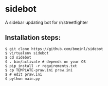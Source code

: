 # sidebot
A sidebar updating bot for /r/streetfighter

## Installation steps:
    $ git clone https://github.com/bmeinl/sidebot
    $ virtualenv sidebot
    $ cd sidebot
    $ . bin/activate # depends on your OS
    $ pip install -r requirements.txt
    $ cp TEMPLATE-praw.ini praw.ini
    $ # edit praw.ini
    $ python main.py

